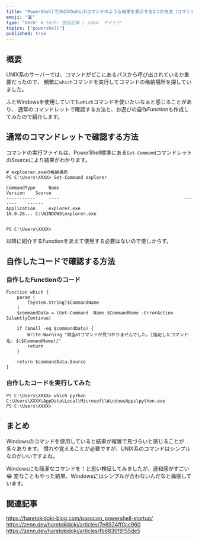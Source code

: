 ```yaml
---
title: "PowerShellでUNIXのwhichコマンドのような結果を表示する2つの方法（コマンドレットと自作Function）"
emoji: "🛣"
type: "tech" # tech: 技術記事 / idea: アイデア
topics: ["powershell"]
published: true
---
```

## 概要

UNIX系のサーバーでは、コマンドがどこにあるパスから呼び出されているか重要だったので、
頻繁に`which`コマンドを実行してコマンドの格納場所を探していました。

ふとWindowsを使用していても`which`コマンドを使いたいなぁと感じることがあり、
通常のコマンドレットで確認する方法と、お遊びの自作Functionも作成してみたので紹介します。

## 通常のコマンドレットで確認する方法

コマンドの実行ファイルは、PowerShell標準にある`Get-Command`コマンドレットのSourceにより結果がわかります。

```powershell:Get-Commandコマンドレットでコマンドのパスを確認
# exploerer.exeの格納場所
PS C:\Users\XXXX> Get-Command explorer

CommandType     Name                                               Version    Source
-----------     ----                                               -------    ------
Application     explorer.exe                                       10.0.26... C:\WINDOWS\explorer.exe


PS C:\Users\XXXX>
```

以降に紹介するFunctionをあえて使用する必要はないので悪しからず。

## 自作したコードで確認する方法

### 自作したFunctionのコード

```powershell:バイナリデータのパスのみ返すwhichコマンド
Function which {
    param (
        [System.String]$CommandName
    )
    $commandData = (Get-Command -Name $CommandName -ErrorAction SilentlyContinue)

    if ($null -eq $commandData) {
        Write-Warning "該当のコマンドが見つかりませんでした。[指定したコマンド名: $($CommandName)]"
        return
    }

    return $commandData.Source
}
```

### 自作したコードを実行してみた

```powershell:自作Functionでpythonの実行ファイルの格納先を取得
PS C:\Users\XXXX> which python
C:\Users\XXXX\AppData\Local\Microsoft\WindowsApps\python.exe
PS C:\Users\XXXX>
```

## まとめ

Windowsのコマンドを使用していると結果が複雑で見づらいと感じることが多々あります。
慣れや覚えることが必要ですが、UNIX系のコマンドはシンプルなのがいいですよね。

Windowsにも簡潔なコマンドを！と思い検証してみましたが、違和感がすごい 😂
変なこともやった結果、Windowsにはシンプルが合わないんだなと痛感しています。

## 関連記事

https://haretokidoki-blog.com/pasocon_powershell-startup/
https://zenn.dev/haretokidoki/articles/7e6924ff0cc960
https://zenn.dev/haretokidoki/articles/fb6830f9155de5
